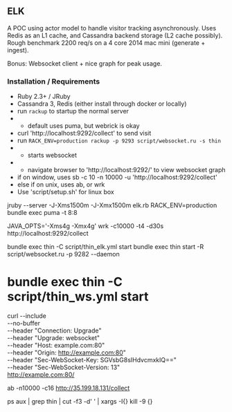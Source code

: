 ## ELK

A POC using actor model to handle visitor tracking
asynchronously. Uses Redis as an L1 cache, and Cassandra
backend storage (L2 cache possibly). Rough benchmark 
2200 req/s on a 4 core 2014 mac mini (generate + ingest).

Bonus: Websocket client + nice graph for peak usage.

### Installation / Requirements

- Ruby 2.3+ / JRuby
- Cassandra 3, Redis (either install through docker or locally)
- run `rackup` to startup the normal server
- - default uses puma, but webrick is okay
- curl 'http://localhost:9292/collect' to send visit
- run `RACK_ENV=production rackup -p 9293 script/websocket.ru -s thin`
- - starts websocket
- - navigate browser to 'http://localhost:9292/' to view websocket graph
- if on window, uses sb -c 10 -n 10000 -u 'http://localhost:9292/collect'
- else if on unix, uses ab, or wrk
- Use 'script/setup.sh' for linux box

jruby --server -J-Xms1500m -J-Xmx1500m elk.rb
RACK_ENV=production bundle exec puma -t 8:8

JAVA_OPTS='-Xms4g -Xmx4g'
wrk -c10000 -t4 -d30s http://localhost:9292/collect


bundle exec thin -C script/thin_elk.yml start
bundle exec thin start -R script/websocket.ru -p 9282 --daemon
# bundle exec thin -C script/thin_ws.yml start

curl --include \
     --no-buffer \
     --header "Connection: Upgrade" \
     --header "Upgrade: websocket" \
     --header "Host: example.com:80" \
     --header "Origin: http://example.com:80" \
     --header "Sec-WebSocket-Key: SGVsbG8sIHdvcmxkIQ==" \
     --header "Sec-WebSocket-Version: 13" \
     http://example.com:80/

ab -n10000 -c16 http://35.199.18.131/collect

ps aux | grep thin | cut -f3 -d' ' | xargs -I{} kill -9 {}

